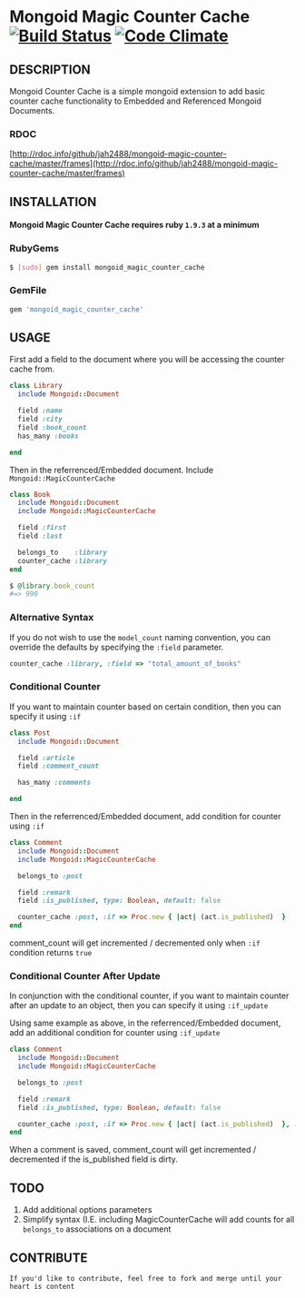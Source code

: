 Mongoid Magic Counter Cache [![Build Status](https://secure.travis-ci.org/jah2488/mongoid-magic-counter-cache.png?branch=master)](http://travis-ci.org/jah2488/mongoid-magic-counter-cache) [![Code Climate](https://codeclimate.com/github/jah2488/mongoid-magic-counter-cache.png)](https://codeclimate.com/github/jah2488/mongoid-magic-counter-cache)
=======

## DESCRIPTION

Mongoid Counter Cache is a simple mongoid extension to add basic counter cache functionality to Embedded and Referenced Mongoid Documents.
### RDOC
[http://rdoc.info/github/jah2488/mongoid-magic-counter-cache/master/frames](http://rdoc.info/github/jah2488/mongoid-magic-counter-cache/master/frames)

## INSTALLATION

#### Mongoid Magic Counter Cache requires ruby `1.9.3` at a minimum

### RubyGems
````sh
$ [sudo] gem install mongoid_magic_counter_cache
````
### GemFile
````rb
gem 'mongoid_magic_counter_cache'
````
## USAGE

First add a field to the document where you will be accessing the counter cache from.

````rb
class Library
  include Mongoid::Document

  field :name
  field :city
  field :book_count
  has_many :books

end
````
Then in the referrenced/Embedded document. Include `Mongoid::MagicCounterCache`

````rb
class Book
  include Mongoid::Document
  include Mongoid::MagicCounterCache

  field :first
  field :last

  belongs_to    :library
  counter_cache :library
end
````

````rb
$ @library.book_count
#=> 990
````
### Alternative Syntax

If you do not wish to use the `model_count` naming convention, you can override the defaults by specifying the `:field` parameter.

````rb
counter_cache :library, :field => "total_amount_of_books"
````


### Conditional Counter

If you want to maintain counter based on certain condition, then you can specify it using `:if`

````rb
class Post 
  include Mongoid::Document

  field :article
  field :comment_count

  has_many :comments

end
````
Then in the referrenced/Embedded document, add condition for counter using `:if`

````rb
class Comment
  include Mongoid::Document
  include Mongoid::MagicCounterCache

  belongs_to :post

  field :remark
  field :is_published, type: Boolean, default: false

  counter_cache :post, :if => Proc.new { |act| (act.is_published)  }
end
````

comment_count will get incremented / decremented only when `:if` condition returns `true`

### Conditional Counter After Update

In conjunction with the conditional counter, if you want to maintain counter after an update to an object, then you can specify it using `:if_update`

Using same example as above, in the referrenced/Embedded document, add an additional condition for counter using `:if_update`

````rb
class Comment
  include Mongoid::Document
  include Mongoid::MagicCounterCache

  belongs_to :post

  field :remark
  field :is_published, type: Boolean, default: false

  counter_cache :post, :if => Proc.new { |act| (act.is_published)  }, :if_update => Proc.new { |act| act.changes['is_published'] }
end
````

When a comment is saved, comment_count will get incremented / decremented if the is_published field is dirty.

## TODO

1. Add additional options parameters
2. Simplify syntax (I.E. including MagicCounterCache will add counts for all `belongs_to` associations on a document



## CONTRIBUTE

    If you'd like to contribute, feel free to fork and merge until your heart is content
